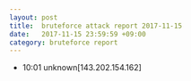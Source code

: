 ```yaml
---
layout: post
title:  bruteforce attack report 2017-11-15
date:   2017-11-15 23:59:59 +09:00
category: bruteforce report
---
```


* 10:01 unknown[143.202.154.162]
